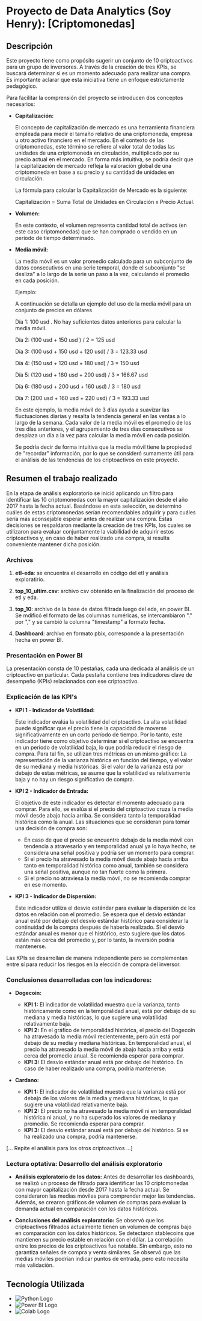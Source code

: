 # Proyecto de Data Analytics (Soy Henry): [Criptomonedas]

## Descripción

Este proyecto tiene como propósito sugerir un conjunto de 10 criptoactivos para un grupo de inversores. A través de la creación de tres KPIs, se buscará determinar si es un momento adecuado para realizar una compra. Es importante aclarar que esta iniciativa tiene un enfoque estrictamente pedagógico.

Para facilitar la comprensión del proyecto se introducen dos conceptos necesarios:

- **Capitalización:**

  El concepto de capitalización de mercado es una herramienta financiera empleada para medir el tamaño relativo de una criptomoneda, empresa u otro activo financiero en el mercado. En el contexto de las criptomonedas, este término se refiere al valor total de todas las unidades de una criptomoneda en circulación, multiplicado por su precio actual en el mercado. En forma más intuitiva, se podría decir que la capitalización de mercado refleja la valoración global de una criptomoneda en base a su precio y su cantidad de unidades en circulación.

  La fórmula para calcular la Capitalización de Mercado es la siguiente:

  Capitalización = Suma Total de Unidades en Circulación x Precio Actual.

- **Volumen:**

  En este contexto, el volumen representa cantidad total de activos (en este caso criptomonedas) que se han comprado o vendido en un período de tiempo determinado.

- **Media móvil:**

  La media móvil es un valor promedio calculado para un subconjunto de datos consecutivos en una serie temporal, donde el subconjunto "se desliza" a lo largo de la serie un paso a la vez, calculando el promedio en cada posición.

  Ejemplo:

  A continuación se detalla un ejemplo del uso de la media móvil para un conjunto de precios en dólares

  Día 1: 100 usd . No hay suficientes datos anteriores para calcular la media móvil.

  Día 2: (100 usd + 150 usd ) / 2 = 125 usd

  Día 3: (100 usd + 150 usd + 120 usd) / 3 = 123.33 usd

  Día 4: (150 usd + 120 usd + 180 usd) / 3 = 150 usd

  Día 5: (120 usd + 180 usd + 200 usd) / 3 = 166.67 usd

  Día 6: (180 usd + 200 usd + 160 usd) / 3 = 180 usd

  Día 7: (200 usd + 160 usd + 220 usd) / 3 = 193.33 usd

  En este ejemplo, la media móvil de 3 días ayuda a suavizar las fluctuaciones diarias y resalta la tendencia general en las ventas a lo largo de la semana. Cada valor de la media móvil es el promedio de los tres días anteriores, y el agrupamiento de tres días consecutivos se desplaza un día a la vez para calcular la media móvil en cada posición. 

  Se podría decir de forma intuitiva que la media móvil tiene la propiedad de "recordar" información, por lo que se consideró sumamente útil para el análisis de las tendencias de los criptoactivos en este proyecto.

## Resumen el trabajo realizado

En la etapa de análisis exploratorio se inició aplicando un filtro para identificar las 10 criptomonedas con la mayor capitalización desde el año 2017 hasta la fecha actual. Basándose en esta selección, se determinó cuáles de estas criptomonedas serían recomendables adquirir y para cuáles sería más aconsejable esperar antes de realizar una compra. Estas decisiones se respaldaron mediante la creación de tres KPIs, los cuales se utilizaron para evaluar conjuntamente la viabilidad de adquirir estos criptoactivos y, en caso de haber realizado una compra, si resulta conveniente mantener dicha posición.

### Archivos

1. **etl-eda**: se encuentra el desarrollo en código del etl y análisis exploratirio.
   
3. **top_10_ultim.csv**: archivo csv obtenido en la finalización del proceso de etl y eda.
   
5. **top_10**: archivo de la base de datos filtrada luego del eda, en power BI. Se mdificó el formato de las columnas numéricas, se intercambiaron "." por "," y se cambió la columna "timestamp" a formato fecha.
   
7. **Dashboard**: archivo en formato pbix, corresponde a la presentación hecha en power BI.

### Presentación en Power BI

La presentación consta de 10 pestañas, cada una dedicada al análisis de un criptoactivo en particular. Cada pestaña contiene tres indicadores clave de desempeño (KPIs) relacionados con ese criptoactivo.

### Explicación de las KPI's

- **KPI 1 - Indicador de Volatilidad:** 

  Este indicador evalúa la volatilidad del criptoactivo. La alta volatilidad puede significar que el precio tiene la capacidad de moverse significativamente en un corto período de tiempo. Por lo tanto, este indicador tiene como objetivo determinar si el criptoactivo se encuentra en un período de volatilidad baja, lo que podría reducir el riesgo de compra. Para tal fin, se utilizan tres métricas en un mismo gráfico: La representación de la varianza histórica en función del tiempo, y el valor de su mediana y media históricas. Si el valor de la varianza está por debajo de estas métricas, se asume que la volatilidad es relativamente baja y no hay un riesgo significativo de compra.

- **KPI 2 - Indicador de Entrada:**

  El objetivo de este indicador es detectar el momento adecuado para comprar. Para ello, se evalúa si el precio del criptoactivo cruza la media móvil desde abajo hacia arriba. Se considera tanto la temporalidad histórica como la anual. Las situaciones que se consideran para tomar una decisión de compra son:

  - En caso de que el precio se encuentre debajo de la media móvil con tendencia a atravesarlo y en temporalidad anual ya lo haya hecho, se considera una señal positiva y podría ser un momento para comprar.
  - Si el precio ha atravesado la media móvil desde abajo hacia arriba tanto en temporalidad histórica como anual, también se considera una señal positiva, aunque no tan fuerte como la primera. 
  - Si el precio no atraviesa la media móvil, no se recomienda comprar en ese momento.

- **KPI 3 - Indicador de Dispersión:**

  Este indicador utiliza el desvío estándar para evaluar la dispersión de los datos en relación con el promedio. Se espera que el desvío estándar anual esté por debajo del desvío estándar histórico para considerar la continuidad de la compra después de haberla realizado. Si el desvío estándar anual es menor que el histórico, esto sugiere que los datos están más cerca del promedio y, por lo tanto, la inversión podría mantenerse.

Las KPIs se desarrollan de manera independiente pero se complementan entre sí para reducir los riesgos en la elección de compra del inversor.

### Conclusiones desarrolladas con los indicadores:

- **Dogecoin:**

  - **KPI 1:** El indicador de volatilidad muestra que la varianza, tanto históricamente como en la temporalidad anual, está por debajo de su mediana y media históricas, lo que sugiere una volatilidad relativamente baja. 
  - **KPI 2:** En el gráfico de temporalidad histórica, el precio del Dogecoin ha atravesado la media móvil recientemente, pero aún está por debajo de su media y mediana históricas. En temporalidad anual, el precio ha atravesado la media móvil de abajo hacia arriba y está cerca del promedio anual. Se recomienda esperar para comprar.
  - **KPI 3:** El desvío estándar anual está por debajo del histórico. En caso de haber realizado una compra, podría mantenerse.

- **Cardano:**

  - **KPI 1:** El indicador de volatilidad muestra que la varianza está por debajo de los valores de la media y mediana históricas, lo que sugiere una volatilidad relativamente baja.
  - **KPI 2:** El precio no ha atravesado la media móvil ni en temporalidad histórica ni anual, y no ha superado los valores de mediana y promedio. Se recomienda esperar para comprar.
  - **KPI 3:** El desvío estándar anual está por debajo del histórico. Si se ha realizado una compra, podría mantenerse.

[... Repite el análisis para los otros criptoactivos ...]

### Lectura optativa: Desarrollo del análisis exploratorio

- **Análisis exploratorio de los datos:** Antes de desarrollar los dashboards, se realizó un proceso de filtrado para identificar las 10 criptomonedas con mayor capitalización desde 2017 hasta la fecha actual. Se consideraron las medias móviles para comprender mejor las tendencias. Además, se crearon gráficos de volumen de compras para evaluar la demanda actual en comparación con los datos históricos.

- **Conclusiones del análisis exploratorio:** Se observó que los criptoactivos filtrados actualmente tienen un volumen de compras bajo en comparación con los datos históricos. Se detectaron stablecoins que mantienen su precio estable en relación con el dólar. La correlación entre los precios de los criptoactivos fue notable. Sin embargo, esto no garantiza señales de compra y venta similares. Se observó que las medias móviles podrían indicar puntos de entrada, pero esto necesita más validación.

## Tecnología Utilizada

- ![Python Logo](https://www.python.org/static/community_logos/python-logo.png)
- ![Power BI Logo](https://upload.wikimedia.org/wikipedia/commons/thumb/c/c9/Power_bi_logo_black.svg/100px-Power_bi_logo_black.svg.png)
- ![Colab Logo](https://colab.research.google.com/img/colab_favicon.ico)



